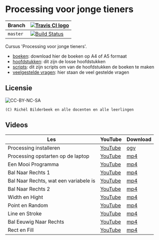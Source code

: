 # Processing voor jonge tieners

Branch|[![Travis CI logo](pics/TravisCI.png)](https://travis-ci.com)
---|---
`master`|[![Build Status](https://travis-ci.com/richelbilderbeek/processing_voor_jonge_tieners.svg?branch=master)](https://travis-ci.com/richelbilderbeek/processing_voor_jonge_tieners)

Cursus 'Processing voor jonge tieners'.

 * [boeken](boeken/README.md): download hier de boeken op A4 of A5 formaat
 * [hoofdstukken](hoofdstukken/README.md): dit zijn de losse hoofdstukken
 * [scripts](scripts/README.md): dit zijn scripts om van de hoofdstukken de boeken te maken
 * [veelgestelde vragen](faq.md): hier staan de veel gestelde vragen

## Licensie

![CC-BY-NC-SA](pics/CC-BY-NC-SA.png)

```
(C) Richèl Bilderbeek en alle docenten en alle leerlingen
```

## Videos

Les                                  |YouTube                                               |Download
-------------------------------------|------------------------------------------------------|------------------------------------------------------------------
Processing installeren               |[YouTube](https://youtu.be/iUIJjxgKBk8)               |[ogv](http://richelbilderbeek.nl/processing_installeren.ogv)
Processing opstarten op de laptop    |[YouTube](https://www.youtube.com/watch?v=ZFVfnK8i2v0)|[mp4](http://www.richelbilderbeek.nl/dojo_lubuntu_opstarten.mp4)
Een Mooi Programma                   |[YouTube](https://www.youtube.com/watch?v=TW6fIxI-Pl4)|[mp4](http://www.richelbilderbeek.nl/een_mooi_programma.mp4)
Bal Naar Rechts 1                    |[YouTube](https://www.youtube.com/watch?v=fZDsZgqxBM0)|[mp4](http://www.richelbilderbeek.nl/bal_naar_rechts_1.mp4)
Bal Naar Rechts, wat een variabele is|[YouTube](https://youtu.be/3cXH3LrBGrA)               |[mp4](http://www.richelbilderbeek.nl/bal_naar_rechts_variabele.mp4)
Bal Naar Rechts 2                    |[YouTube](https://youtu.be/KxtQ00ugBvw)               |[mp4](http://www.richelbilderbeek.nl/bal_naar_rechts_2.mp4)
Width en Hight                       |[YouTube](https://youtu.be/pbj0fUn0qVQ)               |[mp4](http://www.richelbilderbeek.nl/width_en_height.mp4)
Point en Random                      |[YouTube](https://youtu.be/5CUNBJWJdpA)               |[mp4](http://www.richelbilderbeek.nl/point_en_random.mp4)
Line en Stroke                       |[YouTube](https://youtu.be/94cuhGWpdjw)               |[mp4](http://www.richelbilderbeek.nl/line_en_stroke.mp4)
Bal Eeuwig Naar Rechts               |[YouTube](https://youtu.be/k-7Ji0_HcAc)               |[mp4](http://www.richelbilderbeek.nl/bal_eeuwig_naar_rechts.mp4)
Rect en Fill                         |[YouTube](https://youtu.be/s11o-UyEr04)               |[mp4](http://www.richelbilderbeek.nl/rect_en_fill.mp4)
